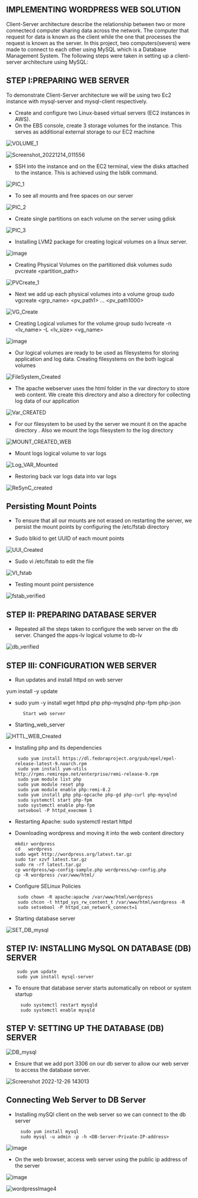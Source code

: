 ## IMPLEMENTING WORDPRESS WEB SOLUTION

Client-Server architecture describe the relationship between two or more connectecd computer sharing data across the network. The computer that request for data is known as the client while the one that processes the request is known as the server.
In this project, two computers(severs) were made to connect to each other using MySQL which is a Database Management System. The following steps were taken in setting up a client-server architecture using MySQL:

## STEP I:PREPARING WEB SERVER

To demonstrate Client-Server architecture we will be using two Ec2 instance with mysql-server and mysql-client respectively.

   * Create and configure two Linux-based virtual servers (EC2 instances in AWS).
   * On the EBS console, create 3 storage volumes for the instance. This serves as additional external storage to our EC2 machine

![VOLUME_1](https://user-images.githubusercontent.com/122198373/214749494-11626b5d-b809-4283-846d-2bc16cd18ae8.png)

![Screenshot_20221214_011556](https://user-images.githubusercontent.com/122198373/214753235-49e4f0b7-350a-4e9f-9f1a-535c1c469e04.png)

* SSH into the instance and on the EC2 terminal, view the disks attached to the instance. This is achieved using the lsblk command.
   
![PIC_1](https://user-images.githubusercontent.com/122198373/215355522-baefa535-8d93-4472-a507-a9e5aa9a7b62.png)

- To see all mounts and free spaces on our server

![PIC_2](https://user-images.githubusercontent.com/122198373/215355862-f43f43f6-fddc-461c-b8d2-5afb7de6e015.png)

- Create single partitions on each volume on the server using gdisk  

![PIC_3](https://user-images.githubusercontent.com/122198373/215355878-0469d2aa-f256-4b50-b909-2e7dbab2c8cc.png)

- Installing LVM2 package for creating logical volumes on a linux server.

![image](https://user-images.githubusercontent.com/122198373/215356041-10273206-8653-4017-8505-a701e91aee6a.png)

- Creating Physical Volumes on the partitioned disk volumes
    sudo pvcreate <partition_path>

![PVCreate_1](https://user-images.githubusercontent.com/122198373/215356233-d5f05a0e-aa97-4b10-b01d-50e2b051dc2d.png)

- Next we add up each physical volumes into a volume group
   sudo vgcreate <grp_name> <pv_path1> ... <pv_path1000> 
   
![VG_Create](https://user-images.githubusercontent.com/122198373/215356508-e6a6b57b-b85e-41bc-8910-ae735f38d4e1.png)

- Creating Logical volumes for the volume group   sudo lvcreate -n <lv_name> -L <lv_size> <vg_name>

![image](https://user-images.githubusercontent.com/122198373/215356612-47fc4e1f-c7aa-4a07-b101-7eca7b687634.png)

- Our logical volumes are ready to be used as filesystems for storing application and log data.
            Creating filesystems on the both logical volumes
            
 ![FileSystem_Created](https://user-images.githubusercontent.com/122198373/215356868-55aa8eee-5254-4ba2-a27b-9e7f560cc5a3.png)
 
- The apache webserver uses the html folder in the var directory to store web content. We create this directory and also a directory for collecting log data of our application

![Var_CREATED](https://user-images.githubusercontent.com/122198373/215357088-0b9daef8-40b5-4709-b506-3f0d1b4242cc.png)

- For our filesystem to be used by the server we mount it on the apache directory . Also we mount the logs filesystem to the log directory

![MOUNT_CREATED_WEB](https://user-images.githubusercontent.com/122198373/215357433-8dda5f3e-12d2-48cd-be8d-0a6edd161426.png)

- Mount logs logical volume to var logs

![Log_VAR_Mounted](https://user-images.githubusercontent.com/122198373/215357695-42194197-df10-465e-ae6c-5e7c37578913.png)

- Restoring back var logs data into var logs
    
![ReSynC_created](https://user-images.githubusercontent.com/122198373/215357777-31d69ad1-f587-4011-916e-4130032be5c3.png)

## Persisting Mount Points

 - To ensure that all our mounts are not erased on restarting the server, we persist the mount points by configuring the /etc/fstab directory

 - Sudo blkid to get UUID of each mount points

![UUI_Created](https://user-images.githubusercontent.com/122198373/215358161-10670f1c-97c1-43d0-8963-a6a2a575010a.png)

- Sudo vi /etc/fstab to edit the file

![VI_fstab](https://user-images.githubusercontent.com/122198373/215358468-84c5235d-d2c6-4c03-bfae-2314ef1a097c.png)

- Testing mount point persistence

![fstab_verified](https://user-images.githubusercontent.com/122198373/215358705-a7e69f7e-fd11-474e-b1a3-898c56604fd3.png)

## STEP II: PREPARING DATABASE SERVER
- Repeated all the steps taken to configure the web server on the db server. Changed the apps-lv logical volume to db-lv

![db_verified](https://user-images.githubusercontent.com/122198373/215359020-b8d92b89-80b9-4873-8374-c08daa3560d1.png)

## STEP III: CONFIGURATION WEB SERVER

- Run updates and install httpd on web server

yum install -y update
- sudo yum -y install wget httpd php php-mysqlnd php-fpm php-json

         Start web server

- Starting_web_server

![HTTL_WEB_Created](https://user-images.githubusercontent.com/122198373/215365043-7d56d77a-73dd-489e-8d4c-8051529eee96.png)


 - Installing php and its dependencies
 

        sudo yum install https://dl.fedoraproject.org/pub/epel/epel-release-latest-9.noarch.rpm
        sudo yum install yum-utils http://rpms.remirepo.net/enterprise/remi-release-9.rpm
        sudo yum module list php
        sudo yum module reset php
        sudo yum module enable php:remi-8.2
        sudo yum install php php-opcache php-gd php-curl php-mysqlnd
        sudo systemctl start php-fpm
        sudo systemctl enable php-fpm
        setsebool -P httpd_execmem 1

  - Restarting Apache: sudo systemctl restart httpd

  - Downloading wordpress and moving it into the web content directory
  

        mkdir wordpress
        cd   wordpress
        sudo wget http://wordpress.org/latest.tar.gz
        sudo tar xzvf latest.tar.gz
        sudo rm -rf latest.tar.gz
        cp wordpress/wp-config-sample.php wordpress/wp-config.php
        cp -R wordpress /var/www/html/

 - Configure SELinux Policies
 

        sudo chown -R apache:apache /var/www/html/wordpress
        sudo chcon -t httpd_sys_rw_content_t /var/www/html/wordpress -R
        sudo setsebool -P httpd_can_network_connect=1
      

- Starting database server

![SET_DB_mysql](https://user-images.githubusercontent.com/122198373/215360158-b181bb9b-1f9d-484a-be61-bebda760a35a.png)

## STEP IV: INSTALLING MySQL ON DATABASE (DB) SERVER

        sudo yum update
        sudo yum install mysql-server
        
- To ensure that database server starts automatically on reboot or system startup


        sudo systemctl restart mysqld
        sudo systemctl enable mysqld

## STEP V: SETTING UP THE DATABASE (DB) SERVER

![DB_mysql](https://user-images.githubusercontent.com/122198373/215365510-5a36523f-b49e-4637-8647-d533a8816ad5.png)

- Ensure that we add port 3306 on our db server to allow our web server to access the database server.

![Screenshot 2022-12-26 143013](https://user-images.githubusercontent.com/122198373/215365691-5d2643b5-fca0-471f-946f-86700f6465ca.png)



## Connecting Web Server to DB Server

- Installing mySQl client on the web server so we can connect to the db server


        sudo yum install mysql
        sudo mysql -u admin -p -h <DB-Server-Private-IP-address>

![image](https://user-images.githubusercontent.com/122198373/215366356-efa875eb-8cfa-47ff-8e71-6b8dbbe9552d.png)

- On the web browser, access web server using the public ip address of the server

![image](https://user-images.githubusercontent.com/122198373/215366557-745097b5-9fec-4d91-be51-ac8ccd273043.png)


![wordpressImage4](https://user-images.githubusercontent.com/122198373/215366772-528d94b0-7f4b-433b-b0e4-13266a5552ca.png)




